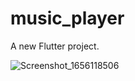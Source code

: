 # music_player

A new Flutter project.

![Screenshot_1656118506](https://user-images.githubusercontent.com/82958658/175752083-32a0d9be-dc87-4117-ad9a-16665f77c7ae.png)
